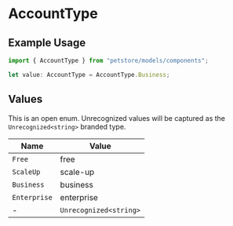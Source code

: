 # AccountType

## Example Usage

```typescript
import { AccountType } from "petstore/models/components";

let value: AccountType = AccountType.Business;
```

## Values

This is an open enum. Unrecognized values will be captured as the `Unrecognized<string>` branded type.

| Name                   | Value                  |
| ---------------------- | ---------------------- |
| `Free`                 | free                   |
| `ScaleUp`              | scale-up               |
| `Business`             | business               |
| `Enterprise`           | enterprise             |
| -                      | `Unrecognized<string>` |